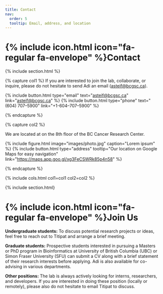 ```yaml
---
title: Contact
nav:
  order: 5
  tooltip: Email, address, and location
---
```


# {% include icon.html icon="fa-regular fa-envelope" %}Contact



{% include section.html %}

{% capture col1 %}
If you are interested to join the lab, collaborate, or inquire, please do not hesitate to send Adi an email (asteif@bcgsc.ca). 

{%
  include button.html
  type="email"
  text="asteif@bcgsc.ca"
  link="asteif@bcgsc.ca"
%}
{%
  include button.html
  type="phone"
  text="(604) 707–5900"
  link="+1-604–707–5900"
%}


{% endcapture %}

{% capture col2 %}

We are located at on the 8th floor of the BC Cancer Research Center.

{%
  include figure.html
  image="images/photo.jpg"
  caption="Lorem ipsum"
%}
{%
  include button.html
  type="address"
  tooltip="Our location on Google Maps for easy navigation"
  link="https://maps.app.goo.gl/xg3FeCSWRk85p4n58"
%}

{% endcapture %}

{% include cols.html col1=col1 col2=col2 %}

{% include section.html}

# {% include icon.html icon="fa-regular fa-envelope" %}Join Us
**Undergraduate students:** To discuss potential research projects or ideas, feel free to reach out to Titipat and arrange a brief meeting.

**Graduate students:** Prospective students interested in pursuing a Masters or PhD program in Bioinformatics at University of British Columbia (UBC) or Simon Fraser University (SFU) can submit a CV along with a brief statement of their research interests before applying. Adi is also available for co-advising in various departments.

**Other positions:** The lab is always actively looking for interns, researchers, and developers. If you are interested in doing these position (locally or remotely), please also do not hesitate to email Titipat to discuss.
